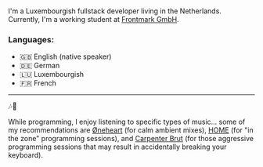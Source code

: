 ### 

I'm a Luxembourgish fullstack developer living in the Netherlands. Currently, I'm a working student at [Frontmark GmbH](https://www.frontmark.de/). 

### Languages: 
- 🇬🇧 English (native speaker)
- 🇩🇪 German
- 🇱🇺 Luxembourgish
- 🇫🇷 French

____

🎶🎵

While programming, I enjoy listening to specific types of music... some of my recommendations are [Øneheart](https://iamoneheart.bandcamp.com/) (for calm ambient mixes), [HOME](https://home96.bandcamp.com/) (for "in the zone" programming sessions), and [Carpenter Brut](https://carpenterbrut.bandcamp.com/) (for those aggressive programming sessions that may result in accidentally breaking your keyboard).


<!--
**cjphs/cjphs** is a ✨ _special_ ✨ repository because its `README.md` (this file) appears on your GitHub profile.

Here are some ideas to get you started:

- 🔭 I’m currently working on ...
- 🌱 I’m currently learning ...
- 👯 I’m looking to collaborate on ...
- 🤔 I’m looking for help with ...
- 💬 Ask me about ...
- 📫 How to reach me: ...
- 😄 Pronouns: ...
- ⚡ Fun fact: ...
-->
